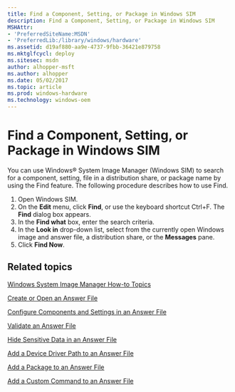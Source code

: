 ```yaml
---
title: Find a Component, Setting, or Package in Windows SIM
description: Find a Component, Setting, or Package in Windows SIM
MSHAttr:
- 'PreferredSiteName:MSDN'
- 'PreferredLib:/library/windows/hardware'
ms.assetid: d19af880-aa9e-4737-9fbb-36421e879758
ms.mktglfcycl: deploy
ms.sitesec: msdn
author: alhopper-msft
ms.author: alhopper
ms.date: 05/02/2017
ms.topic: article
ms.prod: windows-hardware
ms.technology: windows-oem
---
```

# Find a Component, Setting, or Package in Windows SIM

You can use Windows® System Image Manager (Windows SIM) to search for a component, setting, file in a distribution share, or package name by using the Find feature. The following procedure describes how to use Find.

1. Open Windows SIM.
1. On the **Edit** menu, click **Find**, or use the keyboard shortcut Ctrl+F. The **Find** dialog box appears.
1. In the **Find what** box, enter the search criteria.
1. In the **Look in** drop-down list, select from the currently open Windows image and answer file, a distribution share, or the **Messages** pane.
1.  Click **Find Now**.

## Related topics

[Windows System Image Manager How-to Topics](windows-system-image-manager-how-to-topics.md)

[Create or Open an Answer File](create-or-open-an-answer-file.md)

[Configure Components and Settings in an Answer File](configure-components-and-settings-in-an-answer-file.md)

[Validate an Answer File](validate-an-answer-file.md)

[Hide Sensitive Data in an Answer File](hide-sensitive-data-in-an-answer-file.md)

[Add a Device Driver Path to an Answer File](add-a-device-driver-path-to-an-answer-file.md)

[Add a Package to an Answer File](add-a-package-to-an-answer-file.md)

[Add a Custom Command to an Answer File](add-a-custom-command-to-an-answer-file.md)
